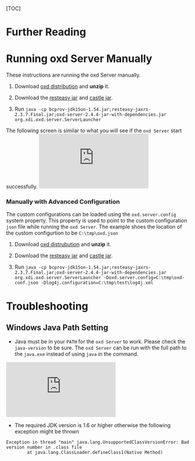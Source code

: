 [TOC]
# Further Reading
# Running oxd Server Manually
These instructions are running the oxd Server manually.

1. Download [oxd distribution](http://ox.gluu.org/maven/org/xdi/oxd-server/2.4.4/oxd-server-2.4.4-distribution.zip) and **unzip** it.

2. Download the [resteasy jar](http://ox.gluu.org/maven/org/jboss/resteasy/resteasy-jaxrs/2.3.7.Final/resteasy-jaxrs-2.3.7.Final.jar) and [castle jar](http://ox.gluu.org/maven/org/bouncycastle/bcprov-jdk15on/1.54/bcprov-jdk15on-1.54.jar).

3. Run `java -cp bcprov-jdk15on-1.54.jar;resteasy-jaxrs-2.3.7.Final.jar;oxd-server-2.4.4-jar-with-dependencies.jar org.xdi.oxd.server.ServerLauncher`

The following screen is similar to what you will see if the `oxd Server` start successfully.
![image](http://ox.gluu.org/lib/exe/fetch.php?media=oxd:oxd_started.png)

### Manually with Advanced Configuration
The custom configurations can be loaded using the `oxd.server.config` system property. This property is used to point to the custom configuration `json` file while running the `oxd Server`. The example shoes the location of the custom configurtion to be `C:\tmp\oxd.json`

1. Download [oxd distrubution](http://ox.gluu.org/maven/org/xdi/oxd-server/2.4.4/oxd-server-2.4.4-distribution.zip) and **unzip** it.

2. Download the [resteasy jar](http://ox.gluu.org/maven/org/jboss/resteasy/resteasy-jaxrs/2.3.7.Final/resteasy-jaxrs-2.3.7.Final.jar) and [castle jar](http://ox.gluu.org/maven/org/bouncycastle/bcprov-jdk15on/1.54/bcprov-jdk15on-1.54.jar).

3. Run `java -cp bcprov-jdk15on-1.54.jar;resteasy-jaxrs-2.3.7.Final.jar;oxd-server-2.4.4-jar-with-dependencies.jar org.xdi.oxd.server.ServerLauncher -Doxd.server.config=C:\tmp\oxd-conf.json -Dlog4j.configuration=C:\tmp\test\log4j.xml`

# Troubleshooting
## Windows Java Path Setting

* Java must be in your `PATH` for the `oxd Server` to work. Please check the `java-version` to be sure. The `oxd Server` can be run with the full path to the `java.exe` instead of using `java` in the command.

![image](http://ox.gluu.org/lib/exe/fetch.php?media=oxd:java_installed.png)

* The required JDK version is 1.6 or higher otherwise the following exception might be thrown
```
Exception in thread "main" java.lang.UnsupportedClassVersionError: Bad version number in .class file
        at java.lang.ClassLoader.defineClass1(Native Method)
```
